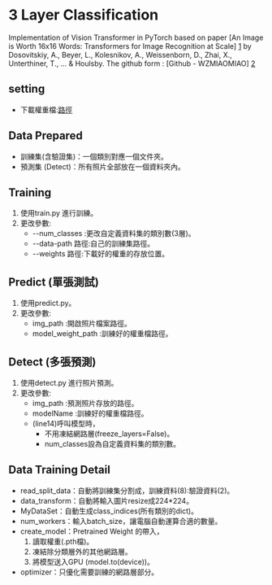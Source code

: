 ﻿# 3 Layer Classification
Implementation of Vision Transformer in PyTorch based on paper [An Image is Worth 16x16 Words: Transformers for Image Recognition at Scale] [1] by Dosovitskiy, A., Beyer, L., Kolesnikov, A., Weissenborn, D., Zhai, X., Unterthiner, T., ... & Houlsby.
The github form : [Github - WZMIAOMIAO] [2]

## setting
- 下載權重檔:[路徑]

## Data Prepared
- 訓練集(含驗證集)：一個類別對應一個文件夾。
- 預測集 (Detect)：所有照片全部放在一個資料夾內。

## Training 
1. 使用train.py 進行訓練。
2. 更改參數:
    - --num_classes :更改自定義資料集的類別數(3層)。
    - --data-path 路徑:自己的訓練集路徑。
    - --weights 路徑:下載好的權重的存放位置。

## Predict (單張測試)
1. 使用predict.py。
2. 更改參數:
    - img_path :開啟照片檔案路徑。
    - model_weight_path :訓練好的權重檔路徑。

## Detect (多張預測)
1. 使用detect.py 進行照片預測。
2. 更改參數:
    - img_path :預測照片存放的路徑。
    - modelName :訓練好的權重檔路徑。
    - (line14)呼叫模型時，
        - 不用凍結網路層(freeze_layers=False)。
        - num_classes設為自定義資料集的類別數。

## Data Training Detail
- read_split_data：自動將訓練集分割成，訓練資料(8):驗證資料(2)。
- data_transform：自動將輸入圖片resize成224*224。
- MyDataSet：自動生成class_indices(所有類別的dict)。
- num_workers：輸入batch_size，讓電腦自動運算合適的數量。
- create_model：Pretrained Weight 的帶入，
    1. 讀取權重(.pth檔)。
    2. 凍結除分類層外的其他網路層。
    3. 將模型送入GPU (model.to(device))。
- optimizer：只優化需要訓練的網路層部分。

[1]: https://arxiv.org/abs/2010.11929 "Deep Residual Learning for Image Recognition"
[2]: https://github.com/WZMIAOMIAO/deep-learning-for-image-processing/blob/master/pytorch_classification/vision_transformer/README.mdr "Github - WZMIAOMIAO"
[路徑]: https://github.com/rwightman/pytorch-image-models/releases/download/v0.1-vitjx/jx_vit_base_patch16_224_in21k-e5005f0a.pth

